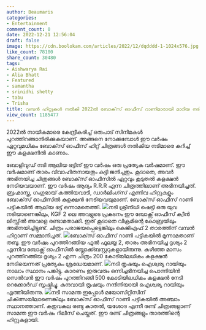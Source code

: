 ```yaml
---
author: Beaumaris
categories:
- Entertainment
comment_count: 0
date: 2022-12-21 12:56:04
draft: false
image: https://cdn.boolokam.com/articles/2022/12/dqdddd-1-1024x576.jpg
like_count: 78100
share_count: 30480
tags:
- Aishwarya Rai
- Alia Bhatt
- Featured
- samantha
- srinidhi shetty
- tabu
- Trisha
title: വമ്പൻ ഹിറ്റുകൾ നൽകി 2022ൽ ബോക്‌സ് ഓഫീസ് റാണിമാരായി മാറിയ നടിമാർ
view_count: 1185477
---
```


2022ൽ നായികമാരെ കേന്ദ്രീകരിച്ച് ഒരുപാട് സിനിമകൾ പുറത്തിറങ്ങാനിരിക്കുകയാണ്. അങ്ങനെ നോക്കുമ്പോൾ ഈ വർഷം ഏറ്റവുമധികം ബോക്‌സ് ഓഫീസ് ഹിറ്റ് ചിത്രങ്ങൾ നൽകിയ നടിമാരെ കുറിച്ച് ഈ കളക്ഷനിൽ കാണാം.

ബോളിവുഡ് നടി ആലിയ ഭട്ടിന് ഈ വർഷം ഒരു പ്രത്യേക വർഷമാണ്. ഈ വർഷമാണ് താരം വിവാഹിതനായതും കുട്ടി ജനിച്ചതും. കൂടാതെ, അവർ അഭിനയിച്ച ചിത്രങ്ങൾ ബോക്‌സ് ഓഫീസിൽ ഏറ്റവും കൂടുതൽ കളക്ഷൻ നേടിയവയാണ്. ഈ വർഷം ആദ്യം R.R.R എന്ന ചിത്രത്തിലാണ് അഭിനയിച്ചത്. ബ്രഹ്മാസ്ത്ര, ഗംഗുഭായ് കത്തിയവാടി, ഡാർലിംഗ്‌സ് എന്നിവ ഹിറ്റുകളും ബോക്‌സ് ഓഫീസിൽ കളക്ഷൻ നേടിയവയുമാണ്. ബോക്‌സ് ഓഫീസ് റാണി പട്ടികയിൽ ആലിയ ഭട്ട് ഒന്നാമതെത്തി. ![](https://cdn.boolokam.com/articles/2022/12/dqdddd-1-1024x576.jpg)നടി ശ്രീനിധി ഷെട്ടി ഒരു യുവ നടിയാണെങ്കിലും, KGF 2 ലെ അവളുടെ പ്രകടനം ഈ ബോക്സ് ഓഫീസ് ക്വീൻ ലിസ്റ്റിൽ അവളെ രണ്ടാമതാക്കി. ഇത് കൂടാതെ വിക്രമിന്റെ കോബ്രയിലും അഭിനയിച്ചിട്ടുണ്ട്. ചിത്രം പരാജയപ്പെട്ടെങ്കിലും കെജിഎഫ് 2 താരത്തിന് വമ്പൻ ഹിറ്റാണ് സമ്മാനിച്ചത്. ![](https://cdn.boolokam.com/articles/2022/12/ddddfff.jpg)ബോക്‌സ് ഓഫീസ് റാണി പട്ടികയിൽ മൂന്നാമതാണ് തബു. ഈ വർഷം പുറത്തിറങ്ങിയ ഫുൽ ഫുലയ്യ 2, താരം അഭിനയിച്ച ദൃശ്യം 2 എന്നിവ ബോക്സ് ഓഫീസിൽ ബ്ലോക്ക്ബസ്റ്ററുകളായിരുന്നു. കഴിഞ്ഞ മാസം പുറത്തിറങ്ങിയ ദൃശ്യം 2 എന്ന ചിത്രം 200 കോടിയിലധികം കളക്ഷൻ നേടിയെന്നത് പ്രത്യേകം ശ്രദ്ധേയമാണ്. ![](https://cdn.boolokam.com/articles/2022/12/fw-1-1024x576.jpg)നടി തൃഷയും ഐശ്വര്യ റായിയും നാലാം സ്ഥാനം പങ്കിട്ടു. കാരണം ഇരുവരും ഒന്നിച്ചഭിനയിച്ച പൊന്നിയിൻ സെൽവൻ ഈ വർഷം പുറത്തിറങ്ങി 500 കോടിയിലധികം കളക്ഷൻ നേടി റെക്കോർഡ് സൃഷ്ടിച്ചു. കുന്ദവായി തൃഷയും നന്ദിനിയായി ഐശ്വര്യ റായിയും എത്തിയിരുന്നു. ![](https://cdn.boolokam.com/articles/2022/12/cccvvv-1024x576.jpg)നടി സാമന്ത ഇപ്പോൾ മയോസിറ്റിസിന് ചികിത്സയിലാണെങ്കിലും ബോക്‌സ് ഓഫീസ് റാണി പട്ടികയിൽ അഞ്ചാം സ്ഥാനത്താണ്. കതുവകുല രണ്ടു കാതൽ, യശോദ എന്നീ രണ്ട് ചിത്രങ്ങളാണ് സാമന്ത ഈ വർഷം റിലീസ് ചെയ്തത്. ഈ രണ്ട് ചിത്രങ്ങളും താരത്തിന്റെ ഹിറ്റുകളായി.
